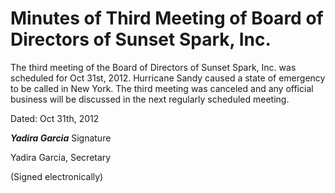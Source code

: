 # Minutes of Third Meeting of Board of Directors of Sunset Spark, Inc.

The third meeting of the Board of Directors of Sunset Spark, Inc.
was scheduled for Oct 31st, 2012.  Hurricane Sandy caused a state of
emergency to be called in New York.  The third meeting was canceled
and any official business will be discussed in the next regularly
scheduled meeting.

Dated: Oct 31th, 2012

_________Yadira Garcia_________  Signature

Yadira Garcia, Secretary

(Signed electronically)
